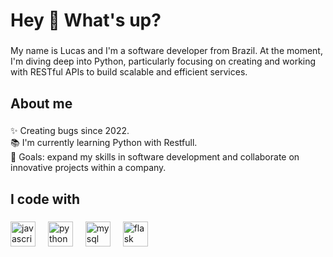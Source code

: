 <h1 align="left">Hey 👋 What's up?</h1>

###

<p align="left">My name is Lucas and I'm a software developer from Brazil. At the moment, I'm diving deep into Python, particularly focusing on creating and working with RESTful APIs to build scalable and efficient services.</p>

###

<h2 align="left">About me</h2>

###

<p align="left">✨ Creating bugs since 2022.<br>📚 I'm currently learning Python with Restfull.<br>🎯 Goals: expand my skills in software development and collaborate on innovative projects within a company.</p>

###

<h2 align="left">I code with</h2>

###

<div align="left">
  <img src="https://cdn.jsdelivr.net/gh/devicons/devicon/icons/javascript/javascript-original.svg" height="40" alt="javascript logo"  />
  <img width="12" />
  <img src="https://cdn.jsdelivr.net/gh/devicons/devicon/icons/python/python-original.svg" height="40" alt="python logo"  />
  <img width="12" />
  <img src="https://cdn.jsdelivr.net/gh/devicons/devicon/icons/mysql/mysql-original.svg" height="40" alt="mysql logo"  />
  <img width="12" />
  <img src="https://cdn.jsdelivr.net/gh/devicons/devicon/icons/flask/flask-original-wordmark.svg" height="40" alt="flask logo"  />
</div>

###

